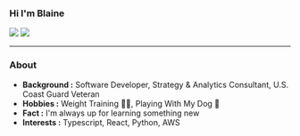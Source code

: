 ### Hi I'm Blaine
[![](https://img.shields.io/badge/LinkedIn-Blaine--Interrante-blue)](https://www.linkedin.com/in/blaineinterrante)
[![](https://img.shields.io/badge/Gmail-interrante.blaine%40gmail.com-red)](mailto:interrante.blaine@gmail.com)

---------------------------------------------------------------------------------------------------------------------------------------------------------------------------------
### About 
-  **Background :** Software Developer, Strategy & Analytics Consultant, U.S. Coast Guard Veteran
-  **Hobbies :** Weight Training 🏋🏽‍, Playing With My Dog :dog:
-  **Fact :** I'm always up for learning something new
-  **Interests :** Typescript, React, Python, AWS 


